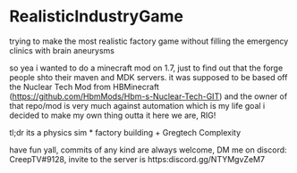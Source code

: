 # RealisticIndustryGame
trying to make the most realistic factory game without filling the emergency clinics with brain aneurysms


so yea i wanted to do a minecraft mod on 1.7, just to find out that the forge people shto their maven and MDK servers. 
it was supposed to be based off the Nuclear Tech Mod from HBMinecraft (https://github.com/HbmMods/Hbm-s-Nuclear-Tech-GIT)
and the owner of that repo/mod is very much against automation which is my life goal i decided to make my own thing outta it
here we are, RIG!

tl;dr its a physics sim * factory building + Gregtech Complexity 

have fun yall, commits of any kind are always welcome, DM me on discord: CreepTV#9128, invite to the server is https:discord.gg/NTYMgvZeM7

